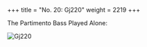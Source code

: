 +++
title = "No. 20: Gj220"
weight = 2219
+++

The Partimento Bass Played Alone:

![Gj220](/img/020DurNum.jpg)
